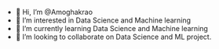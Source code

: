 - 👋 Hi, I’m @Amoghakrao
- 👀 I’m interested in Data Science and Machine learning
- 🌱 I’m currently learning Data Science and Machine learning
- 💞️ I’m looking to collaborate on Data Science and ML project.

<!---
Amoghakrao/Amoghakrao is a ✨ special ✨ repository because its `README.md` (this file) appears on your GitHub profile.
You can click the Preview link to take a look at your changes.
--->
